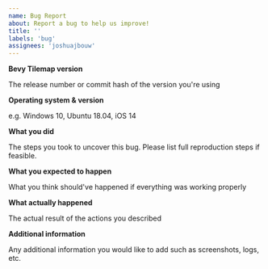 ```yaml
---
name: Bug Report
about: Report a bug to help us improve!
title: ''
labels: 'bug'
assignees: 'joshuajbouw'
---
```


**Bevy Tilemap version**

The release number or commit hash of the version you're using

**Operating system & version**

e.g. Windows 10, Ubuntu 18.04, iOS 14

**What you did**

The steps you took to uncover this bug. Please list full reproduction steps if
feasible.

**What you expected to happen**

What you think should've happened if everything was working properly

**What actually happened**

The actual result of the actions you described

**Additional information**

Any additional information you would like to add such as screenshots, logs, etc.
